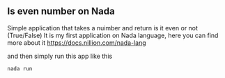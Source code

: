 ## Is even number on Nada
Simple application that takes a nuimber and return is it even or not (True/False)
It is my first application on Nada language, here you can find more about it https://docs.nillion.com/nada-lang

and then simply run this app like this
```
nada run
```
